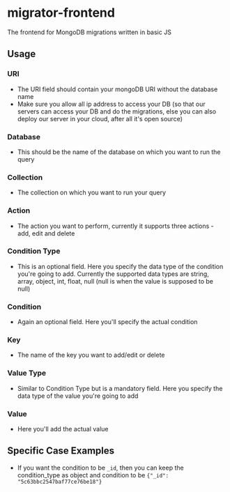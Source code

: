 # migrator-frontend
The frontend for MongoDB migrations written in basic JS

## Usage
### URI
* The URI field should contain your mongoDB URI without the database name
* Make sure you allow all ip address to access your DB (so that our servers can access your DB and do the migrations, else you can also deploy our server in your cloud, after all it's open source)

### Database
* This should be the name of the database on which you want to run the query

### Collection
* The collection on which you want to run your query

### Action
* The action you want to perform, currently it supports three actions - add, edit and delete

### Condition Type
* This is an optional field. Here you specify the data type of the condition you're going to add. Currently the supported data types are string, array, object, int, float, null (null is when the value is supposed to be null)

### Condition
* Again an optional field. Here you'll specify the actual condition

### Key
* The name of the key you want to add/edit or delete

### Value Type
* Similar to Condition Type but is a mandatory field. Here you specify the data type of the value you're going to add

### Value
* Here you'll add the actual value

## Specific Case Examples
* If you want the condition to be `_id`, then you can keep the condition_type as object and condition to be `{"_id": "5c63bbc2547baf77ce76be18"}`